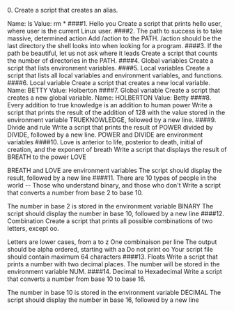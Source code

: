 0.<o> Create a script that creates an alias.

Name: ls
Value: rm *
####1. Hello you Create a script that prints hello user, where user is the current Linux user. ####2. The path to success is to take massive, determined action Add /action to the PATH. /action should be the last directory the shell looks into when looking for a program. ####3. If the path be beautiful, let us not ask where it leads Create a script that counts the number of directories in the PATH. ####4. Global variables Create a script that lists environment variables. ####5. Local variables Create a script that lists all local variables and environment variables, and functions. ####6. Local variable Create a script that creates a new local variable. Name: BETTY Value: Holberton ####7. Global variable Create a script that creates a new global variable. Name: HOLBERTON Value: Betty ####8. Every addition to true knowledge is an addition to human power Write a script that prints the result of the addition of 128 with the value stored in the environment variable TRUEKNOWLEDGE, followed by a new line. ####9. Divide and rule Write a script that prints the result of POWER divided by DIVIDE, followed by a new line. POWER and DIVIDE are environment variables ####10. Love is anterior to life, posterior to death, initial of creation, and the exponent of breath Write a script that displays the result of BREATH to the power LOVE

BREATH and LOVE are environment variables
The script should display the result, followed by a new line
####11. There are 10 types of people in the world -- Those who understand binary, and those who don't Write a script that converts a number from base 2 to base 10.

The number in base 2 is stored in the environment variable BINARY
The script should display the number in base 10, followed by a new line
####12. Combination Create a script that prints all possible combinations of two letters, except oo.

Letters are lower cases, from a to z
One combinaison per line
The output should be alpha ordered, starting with aa
Do not print oo
Your script file should contain maximum 64 characters
####13. Floats Write a script that prints a number with two decimal places. The number will be stored in the environment variable NUM. ####14. Decimal to Hexadecimal Write a script that converts a number from base 10 to base 16.

The number in base 10 is stored in the environment variable DECIMAL
The script should display the number in base 16, followed by a new line
